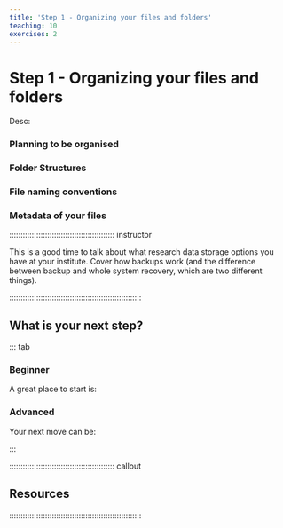 ```yaml
---
title: 'Step 1 - Organizing your files and folders'
teaching: 10
exercises: 2
---
```



# Step 1 - Organizing your files and folders

Desc:

### Planning to be organised

### Folder Structures

### File naming conventions

### Metadata of your files


::::::::::::::::::::::::::::::::::::::::::::::: instructor


This is a good time to talk about what research data storage options you have at your institute. Cover how backups work (and the difference between backup and whole system recovery, which are two different things).


:::::::::::::::::::::::::::::::::::::::::::::::::::::::::::


## What is your next step?


::: tab 


### Beginner

A great place to start is:


### Advanced

Your next move can be:



:::




::::::::::::::::::::::::::::::::::::::::::::::: callout

## Resources

:::::::::::::::::::::::::::::::::::::::::::::::::::::::::::
